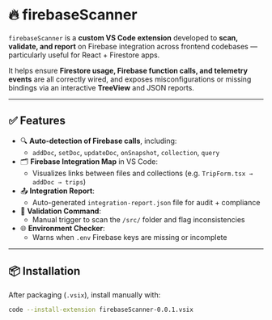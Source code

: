 # 🔥 firebaseScanner

`firebaseScanner` is a **custom VS Code extension** developed to **scan, validate, and report** on Firebase integration across frontend codebases — particularly useful for React + Firestore apps.

It helps ensure **Firestore usage, Firebase function calls, and telemetry events** are all correctly wired, and exposes misconfigurations or missing bindings via an interactive **TreeView** and JSON reports.

---

## ✅ Features

- 🔍 **Auto-detection of Firebase calls**, including:
  - `addDoc`, `setDoc`, `updateDoc`, `onSnapshot`, `collection`, `query`
- 🗂 **Firebase Integration Map** in VS Code:
  - Visualizes links between files and collections (e.g. `TripForm.tsx → addDoc → trips`)
- 📤 **Integration Report**:
  - Auto-generated `integration-report.json` file for audit + compliance
- 🧪 **Validation Command**:
  - Manual trigger to scan the `/src/` folder and flag inconsistencies
- 🌐 **Environment Checker**:
  - Warns when `.env` Firebase keys are missing or incomplete

---

## 📦 Installation

After packaging (`.vsix`), install manually with:

```bash
code --install-extension firebaseScanner-0.0.1.vsix
